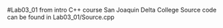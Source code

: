 #Lab03_01 from intro C++ course San Joaquin Delta College
Source code can be found in Lab03_01/Source.cpp
